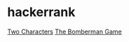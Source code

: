 # hackerrank
[Two Characters](https://www.hackerrank.com/challenges/two-characters/problem)
[The Bomberman Game](https://www.hackerrank.com/challenges/bomber-man/problem)
